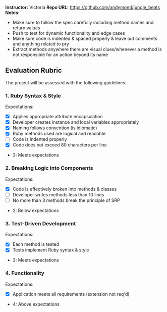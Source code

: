 **Instructor:** Victoria
**Repo URL:** https://github.com/andymond/jungle_beats
**Notes:** 

* Make sure to follow the spec carefully including method names and return values
* Push to test for dynamic functionality and edge cases
* Make sure code is indented & spaced properly & leave out comments and anything related to pry
* Extract methods anywhere there are visual clues/whenever a method is not responsible for an action beyond its name

## Evaluation Rubric

The project will be assessed with the following guidelines:

### 1. Ruby Syntax & Style

Expectations: 

- [x] Applies appropriate attribute encapsulation  
- [x] Developer creates instance and local variables appropriately
- [x] Naming follows convention (is idiomatic)
- [x] Ruby methods used are logical and readable
- [ ] Code is indented properly
- [x] Code does not exceed 80 characters per line  

* 3: Meets expectations

### 2. Breaking Logic into Components

Expectations: 

- [x] Code is effectively broken into methods & classes 
- [ ] Developer writes methods less than 10 lines 
- [ ] No more than 3 methods break the principle of SRP 

* 2: Below expectations

### 3. Test-Driven Development

Expectations: 

- [x] Each method is tested  
- [x] Tests implement Ruby syntax & style   

* 3: Meets expectations

### 4. Functionality

Expectations: 

- [x] Application meets all requirements (extension not req'd)

* 4: Above expectations
